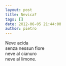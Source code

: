 ```yaml
---
layout: post
title: Nevica?
tags: []
date: 2012-06-05 21:44:00
author: pietro
---
```

Neve acida<br/>senza nessun fiore<br/>neve al cianuro<br/>neve al limone.
